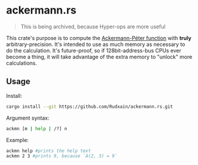 # ackermann.rs

> This is being archived, because Hyper-ops are more useful

This crate's purpose is to compute the [Ackermann-Péter function](https://en.wikipedia.org/wiki/Ackermann_function) with **truly** arbitrary-precision. It's intended to use as much memory as necessary to do the calculation. It's future-proof, so if 128bit-address-bus CPUs ever become a thing, it will take advantage of the extra memory to "unlock" more calculations.

## Usage

Install:

```sh
cargo install --git https://github.com/Rudxain/ackermann.rs.git
```

Argument syntax:

```sh
ackmn [m | help | /?] n
```

Example:

```sh
ackmn help #prints the help text
ackmn 2 3 #prints 9, because `A(2, 3) = 9`
```
